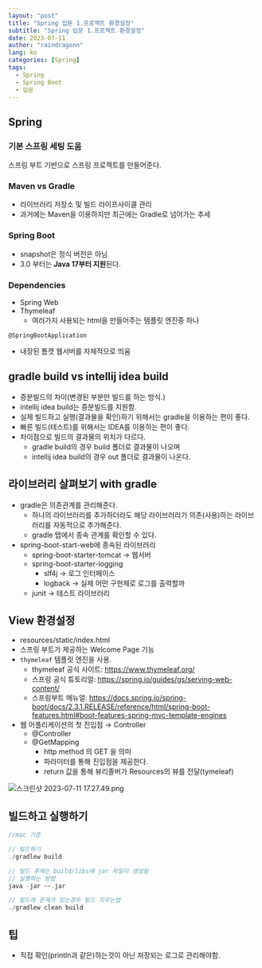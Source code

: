 ```yaml
---
layout: "post"
title: "Spring 입문 1.프로젝트 환경설정"
subtitle: "Spring 입문 1.프로젝트 환경설정"
date: 2023-07-11
author: "raindragonn"
lang: ko
categories: [Spring]
tags:
  - Spring
  - Spring Boot
  - 입문
---
```

## Spring

### 기본 스프링 세팅 도움

[](https://start.spring.io/)

스프링 부트 기반으로 스프링 프로젝트를 만들어준다.

### Maven vs Gradle

- 라이브러리 저장소 및 빌드 라이프사이클 관리
- 과거에는 Maven을 이용하지만 최근에는 Gradle로 넘어가는 추세

### Spring Boot

- snapshot은 정식 버전은 아님
- 3.0 부터는 **Java 17부터 지원**된다.

### Dependencies

- Spring Web
- Thymeleaf
    - 여러가지 사용되는 html을 만들어주는 템플릿 엔진중 하나

`@SpringBootApplication` 

- 내장된 톰캣 웹서버를 자체적으로 띄움

## gradle build vs intellij idea build

- 증분빌드의 차이(변경된 부분만 빌드를 하는 방식.)
- intellij idea build는 증분빌드를 지원함.
- 실제 빌드하고 실행(결과물을 확인)하기 위해서는 gradle을 이용하는 편이 좋다.
- 빠른 빌드(테스트)를 위해서는 IDEA를 이용하는 편이 좋다.
- 차이점으로 빌드의 결과물의 위치가 다르다.
    - gradle build의 경우 build 폴더로 결과물이 나오며
    - intellij idea build의 경우 out 폴더로 결과물이 나온다.

## 라이브러리 살펴보기 with gradle

- gradle은 의존관계를 관리해준다.
    - 하나의 라이브러리를 추가하더라도 해당 라이브러리가 의존(사용)하는 라이브러리를 자동적으로 추가해준다.
    - gradle 탭에서 종속 관계를 확인할 수 있다.
- spring-boot-start-web에 종속된 라이브러리
    - spring-boot-starter-tomcat → 웹서버
    - spring-boot-starter-logging
        - slf4j → 로그 인터페이스
        - logback → 실제 어떤 구현체로 로그를 출력할까
    - junit → 테스트 라이브러리

## View 환경설정

- resources/static/index.html
- 스프링 부트가 제공하는 Welcome Page 기능
- `thymeleaf` 템플릿 엔진을 사용.
    - thymeleaf 공식 사이트: https://www.thymeleaf.org/
    - 스프링 공식 튜토리얼: https://spring.io/guides/gs/serving-web-content/
    - 스프링부트 메뉴얼: https://docs.spring.io/spring-boot/docs/2.3.1.RELEASE/reference/html/spring-boot-features.html#boot-features-spring-mvc-template-engines
- 웹 어플리케이션의 첫 진입점 → Controller
    - @Controller
    - @GetMapping
        - http method 의 GET 을 의미
        - 파라미터를 통해 진입점을 제공한다.
        - return 값을 통해 뷰리졸버가 Resources의 뷰를 전달(tymeleaf)

![스크린샷 2023-07-11 17.27.49.png](https://s3-us-west-2.amazonaws.com/secure.notion-static.com/6ee55198-c960-4d6c-88e6-9418b427f693/%E1%84%89%E1%85%B3%E1%84%8F%E1%85%B3%E1%84%85%E1%85%B5%E1%86%AB%E1%84%89%E1%85%A3%E1%86%BA_2023-07-11_17.27.49.png)

## 빌드하고 실행하기

```kotlin
//mac 기준

// 빌드하기
./gradlew build

// 빌드 후에는 build/libs에 jar 파일이 생성됨
// 실행하는 방법
java -jar ~~.jar

// 빌드에 문제가 있는경우 빌드 지우는법
./gradlew clean build
```

## 팁

- 직접 확인(println과 같은)하는것이 아닌 저장되는 로그로 관리해야함.